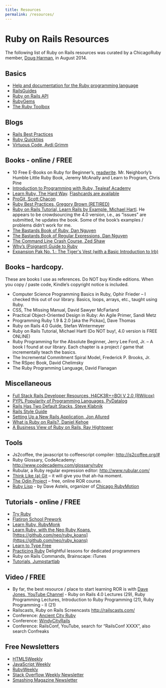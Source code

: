```yaml
---
title: Resources
permalink: /resources/
---
```


# Ruby on Rails Resources

The following list of Ruby on Rails resources was curated by a ChicagoRuby member, [Doug Harman](http://www.meetup.com/ChicagoRuby/members/61690512/), in August 2014.

## Basics

* [Help and documentation for the Ruby programming language](http://ruby-doc.org/)
* [RailsGuides](http://guides.rubyonrails.org/)
* [Ruby on Rails API](http://api.rubyonrails.org/)
* [RubyGems](http://rubygems.org/)
* [The Ruby Toolbox](https://www.ruby-toolbox.com/categories/api_clients)

## Blogs

* [Rails Best Practices](http://rails-bestpractices.com/)
* [Ruby Quicktips](http://rubyquicktips.com/)
* [Virtuous Code, Avdi Grimm](http://devblog.avdi.org/)

## Books - online / FREE

* 10 Free E-Books on Ruby for Beginner’s, [readwrite](http://readwrite.com/2011/04/08/10-free-e-books-on-ruby-for-be). Mr. Neighborly’s Humble Little Ruby Book, Jeremy McAnally and Learn to Program, Chris Pine
* [Introduction to Programming with Ruby, Tealeaf Academy](http://www.gotealeaf.com/books/ruby)
* [Learn Ruby, The Hard Way](http://ruby.learncodethehardway.org/book/). [Flashcards are available](http://www.flashcardmachine.com/learn-ruby-thehardwaypart1.html)
* [ProGit, Scott Chacon](http://git-scm.com/book)
* [Ruby Best Practices, Gregory Brown (RETIRED)](http://blog.rubybestpractices.com/posts/gregory/022-rbp-now-open.html)
* [Ruby on Rails Tutorial, Learn Rails by Example, Michael Hartl](http://www.railstutorial.org/).  He appears to be crowdsourcing the 4.0 version, i.e., as “issues” are submitted, he updates the book.  Some of the book’s examples / problems didn’t work for me.
* [The Bastards Book of Ruby, Dan Nguyen](http://ruby.bastardsbook.com/)
* [The Bastards Book of Regular Expressions, Dan Nguyen](http://regex.bastardsbook.com/)
* [The Command Line Crash Course, Zed Shaw](http://cli.learncodethehardway.org/book/)
* [Why’s (Poignant) Guide to Ruby](http://mislav.uniqpath.com/poignant-guide/book/)
* [Expansion Pak No. 1.: The Tiger's Vest (with a Basic Introduction to Irb)](http://mislav.uniqpath.com/poignant-guide/book/expansion-pak-1.html)

## Books – hardcopy.

These are books I use as references.  Do NOT buy Kindle editions.  When you copy / paste code, Kindle’s copyright notice is included.

* Computer Science Programming Basics in Ruby, Ophir Frieder – I checked this out of our library.  Basics, loops, arrays, etc., taught using Ruby.
* CSS, The Missing Manual, David Sawyer McFarland
* Practical Object-Oriented Design in Ruby: An Agile Primer, Sandi Metz
* Programming Ruby 1.9 & 2.0 [aka the Pickax], Dave Thomas
* Ruby on Rails 4.0 Guide, Stefan Wintermeyer
* Ruby on Rails Tutorial, Michael Hartl (Do NOT buy!, 4.0 version is FREE ONLINE)
* Ruby Programming for the Absolute Beginner, Jerry Lee Ford, Jr. – A book I found at our library.  Each chapter is a project / game that incrementally teach the basics.
* The Incremental Commitment Spiral Model, Frederick P. Brooks, Jr.
* The RSpec Book, David Chelimsky
* The Ruby Programming Language, David Flanagan

## Miscellaneous

* [Full Stack Rails Developer Resources, H4CK3R+=BOI V 2.0 (RWilcox)](http://rwilcox.tumblr.com/post/72620660832/full-stack-rails-developer-resources)  
* [PYPL Popularity of Programming Languages, PyDatalog](https://sites.google.com/site/pydatalog/pypl/PyPL-PopularitY-of-Programming-Language)
* [Rails Has Two Default Stacks, Steve Klabnik](http://words.steveklabnik.com/rails-has-two-default-stacks)
* [Rails Style Guide](https://github.com/bbatsov/rails-style-guide)
* [Setting Up a New Rails Application, Jon Allured](http://jonallured.com/2012/10/17/setting-up-a-new-rails-app.html)
* [What is Ruby on Rails?, Daniel Kehoe](http://railsapps.github.io/what-is-ruby-rails.html)
* [A Business View of Ruby on Rails, Ray Hightower](http://www.wisdomgroup.com/blog/a-business-view-of-ruby-on-rails/)

## Tools

* Js2coffee, the javascript to coffeescript compiler: http://js2coffee.org/#
* Ruby Glossary, CodeAcademy: http://www.codecademy.com/glossary/ruby
* Rubular, a Ruby regular expression editor: http://www.rubular.com/
* [Think Like (a) Git](http://think-like-a-git.net/epic.html) – it will give you that ah-ha moment.
* [The Odin Project](http://www.theodinproject.com/) – free, online ROR course.
* [Ruby Lisp](https://bitbucket.org/dastels/rubylisp) - by Dave Astels, organizer of [Chicago RubyMotion](http://www.meetup.com/Chicago-RubyMotion/)

## Tutorials - online / FREE

* [Try Ruby](http://tryruby.org/levels/1/challenges/0)
* [Flatiron School Prework](http://prework.flatironschool.com/web-development/#tocAnchor-1-1-1)
* [Learn Ruby, RubyMonk](https://rubymonk.com/)
* [Learn Ruby, with the Neo Ruby Koans](http://rubykoans.com/), [https://github.com/neo/ruby_koans](https://github.com/neo/ruby_koans)
* [Learn to Type Free](http://www.typingweb.com/)
* [Practicing Ruby](https://practicingruby.com/) Delightful lessons for dedicated programmers
* Ruby on Rails Commands, Brainscape: iTunes
* [Tutorials, Jumpstartlab](http://tutorials.jumpstartlab.com/)

## Video / FREE

* By far, the best resource / place to start learning ROR is with [Dave Jones, YouTube Channel](https://www.youtube.com/user/lockersoft) - Ruby on Rails 4.0 Lectures (29), Ruby Programming Lectures, Introduction to Ruby Programming (21), Ruby Programming - II (21)
* Railscasts, Ruby on Rails Screencasts http://railscasts.com/
* Conference: [Ancient City Ruby](https://www.youtube.com/user/Hashrocket)
* Conference: [WindyCityRails](http://www.windycityrails.org/videos/2013/)
* Conference: RailsConf, YouTube, search for “RailsConf XXXX”, also search Confreaks

## Free Newsletters

* [HTML5Weekly](http://html5weekly.com/)
* [JavaScript Weekly](http://javascriptweekly.com/)
* [RubyWeekly](http://rubyweekly.com/)
* [Stack Overflow Weekly Newsletter](http://stackexchange.com/newsletters)
* [Smashing Magazine Newsletter](http://www.smashingmagazine.com/)
